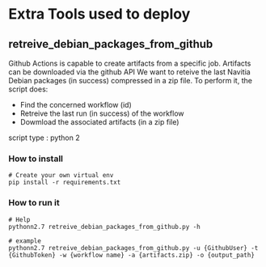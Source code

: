 # Extra Tools used to deploy

## retreive_debian_packages_from_github 

Github Actions is capable to create artifacts from a specific job.
Artifacts can be downloaded via the github API
We want to reteive the last Navitia Debian packages (in success) compressed in a zip file.
To perform it, the script does:
- Find the concerned workflow (id)
- Retreive the last run (in success) of the workflow
- Dowmload the associated artifacts (in a zip file)

script type : python 2

### How to install 

```
# Create your own virtual env
pip install -r requirements.txt
```

### How to run it 

```
# Help
pythonn2.7 retreive_debian_packages_from_github.py -h

# example
pythonn2.7 retreive_debian_packages_from_github.py -u {GithubUser} -t {GithubToken} -w {workflow name} -a {artifacts.zip} -o {output_path}
```


